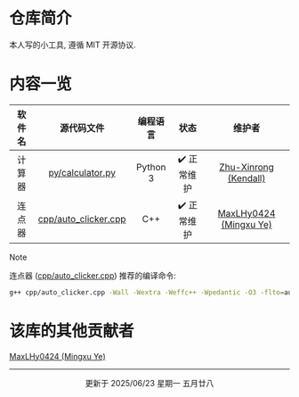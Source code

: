 # 仓库简介
本人写的小工具, 遵循 MIT 开源协议.

# 内容一览

| 软件名 |                  源代码文件                  | 编程语言 |    状态    |                                             维护者                                              |
| :----: | :------------------------------------------: | :------: | :--------: | :---------------------------------------------------------------------------------------------: |
| 计算器 |     [py/calculator.py](py/calculator.py)     | Python 3 | ✔️ 正常维护 | [Zhu-Xinrong (Kendall)](https://github.com/Zhu-Xinrong "Zhu-Xinrong (Kendall) 的 GitHub 主页")  |
| 连点器 | [cpp/auto_clicker.cpp](cpp/auto_clicker.cpp) |   C++    | ✔️ 正常维护 | [MaxLHy0424 (Mingxu Ye)](https://github.com/MaxLHy0424 "MaxLHy0424 (Mingxu Ye) 的 GitHub 主页") |

> [!NOTE]
> 连点器 ([cpp/auto_clicker.cpp](cpp/auto_clicker.cpp)) 推荐的编译命令:
> ```bash
> g++ cpp/auto_clicker.cpp -Wall -Wextra -Weffc++ -Wpedantic -O3 -flto=auto -fno-rtti -fno-exceptions -s -std=gnu++26 -fexec-charset=gbk
> ```

# 该库的其他贡献者

[MaxLHy0424 (Mingxu Ye)](https://github.com/MaxLHy0424 "MaxLHy0424 (Mingxu Ye) 的 GitHub 主页")

---

<div align="center">
更新于 2025/06/23 星期一 五月廿八
</div>